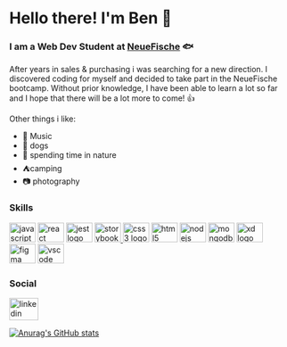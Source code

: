 # Hello there! I'm Ben :metal:

### I am a Web Dev Student at [NeueFische](https://www.neuefische.de/) :fish: ###

After years in sales &  purchasing i was searching for a new direction. I discovered coding for myself and decided to take part in the NeueFische bootcamp. Without prior knowledge, I have been able to learn a lot so far and I hope that there will be a lot more to come! :+1:


Other things i like:
- :guitar: Music
- :dog: dogs
- :evergreen_tree: spending time in nature
- :tent:camping
- :camera: photography


### Skills

<div align="left">
   <a href="https://developer.mozilla.org/en-US/docs/Web/JavaScript" target="_blank" rel="noreferrer"><img src="https://cdn.jsdelivr.net/gh/devicons/devicon/icons/javascript/javascript-plain.svg" height="35" width="47" alt="javascript logo"  /></a>
   <a href="https://reactjs.org/" target="_blank" rel="noreferrer">  <img src="https://cdn.jsdelivr.net/gh/devicons/devicon/icons/react/react-original-wordmark.svg" height="35" width="47" alt="react logo"  /></a>
    <a href=" https://jestjs.io/" target="_blank" rel="noreferrer"> <img src="https://cdn.jsdelivr.net/gh/devicons/devicon/icons/jest/jest-plain.svg" height="35" width="47" alt="jest logo"  /></a>
   <a href=" https://storybook.js.org/" target="_blank" rel="noreferrer"> <img src="https://cdn.jsdelivr.net/gh/devicons/devicon/icons/storybook/storybook-original.svg" height="35" width="47" alt="storybook logo"  />
  <a href="https://www.w3.org/TR/CSS/#css" target="_blank" rel="noreferrer">  <img src="https://cdn.jsdelivr.net/gh/devicons/devicon/icons/css3/css3-original.svg" height="35" width="47" alt="css3 logo"  /></a>
  <a href="https://developer.mozilla.org/en-US/docs/Glossary/HTML5" target="_blank" rel="noreferrer"> <img src="https://cdn.jsdelivr.net/gh/devicons/devicon/icons/html5/html5-original.svg" height="35" width="47" alt="html5 logo"  /></a>
  <a href="https://nodejs.org/en/" target="_blank" rel="noreferrer"><img src="https://cdn.jsdelivr.net/gh/devicons/devicon/icons/nodejs/nodejs-original.svg" height="35" width="47" alt="nodejs logo"  /></a>
       <a href="https://www.mongodb.com/" target="_blank" rel="noreferrer"><img src="https://cdn.jsdelivr.net/gh/devicons/devicon/icons/mongodb/mongodb-original.svg" height="35" width="47" alt="mongodb logo"  /></a>
   <a href="https://www.adobe.com/uk/products/xd.html" target="_blank" rel="noreferrer"><img src="https://cdn.jsdelivr.net/gh/devicons/devicon/icons/xd/xd-line.svg" height="35" width="47" alt="xd logo"  /></a>
    <a href="https://www.figma.com/" target="_blank" rel="noreferrer"><img src="https://cdn.jsdelivr.net/gh/devicons/devicon/icons/figma/figma-original.svg" height="35" width="47" alt="figma logo"  /></a>
   <a href="https://code.visualstudio.com/" target="_blank" rel="noreferrer"><img src="https://cdn.jsdelivr.net/gh/devicons/devicon/icons/vscode/vscode-original.svg" height="35" width="47" alt="vscode logo"  /></a>
</div>

### Social



<div align="left">
  <a href="https://www.linkedin.com/in/benjamin-scheffler-b70427242/" target="_blank">
    <img src="https://raw.githubusercontent.com/maurodesouza/profile-readme-generator/master/src/assets/icons/social/linkedin/default.svg" width="52" height="40" alt="linkedin logo"  />
  </a>
</div>




                                
                                
                                
                                
                                
   






[![Anurag's GitHub stats](https://github-readme-stats.vercel.app/api?username=bensle&show_icons=true&theme=dracula&hide=contribs)](https://github.com/anuraghazra/github-readme-stats)
